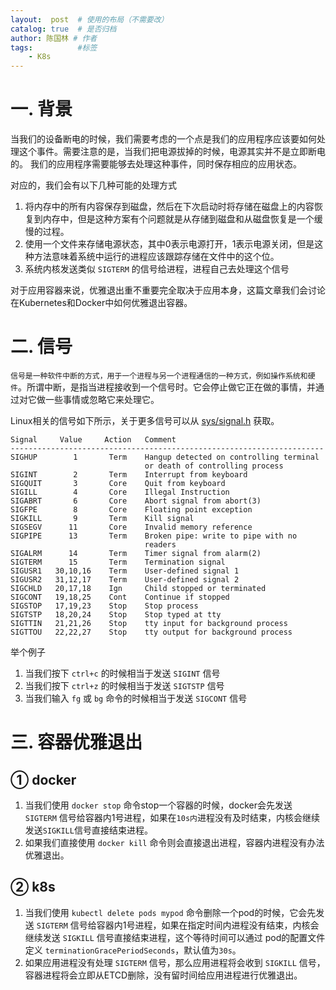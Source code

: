 ```yaml
---
layout:  post  # 使用的布局（不需要改）
catalog: true  # 是否归档
author: 陈国林 # 作者
tags:          #标签
    - K8s
---
```


# 一. 背景
当我们的设备断电的时候，我们需要考虑的一个点是我们的应用程序应该要如何处理这个事件。需要注意的是，当我们把电源拔掉的时候，电源其实并不是立即断电的。
我们的应用程序需要能够去处理这种事件，同时保存相应的应用状态。

对应的，我们会有以下几种可能的处理方式

1. 将内存中的所有内容保存到磁盘，然后在下次启动时将存储在磁盘上的内容恢复到内存中，但是这种方案有个问题就是从存储到磁盘和从磁盘恢复是一个缓慢的过程。
2. 使用一个文件来存储电源状态，其中0表示电源打开，1表示电源关闭，但是这种方法意味着系统中运行的进程应该跟踪存储在文件中的这个位。
3. 系统内核发送类似 `SIGTERM` 的信号给进程，进程自己去处理这个信号

对于应用容器来说，优雅退出重不重要完全取决于应用本身，这篇文章我们会讨论在Kubernetes和Docker中如何优雅退出容器。

# 二. 信号
`信号是一种软件中断的方式，用于一个进程与另一个进程通信的一种方式，例如操作系统和硬件`。所谓中断，是指当进程接收到一个信号时。它会停止做它正在做的事情，并通过对它做一些事情或忽略它来处理它。

Linux相关的信号如下所示，关于更多信号可以从 [sys/signal.h](https://unix.superglobalmegacorp.com/Net2/newsrc/sys/signal.h.html) 获取。

```
Signal     Value     Action   Comment
----------------------------------------------------------------------
SIGHUP        1       Term    Hangup detected on controlling terminal
                              or death of controlling process
SIGINT        2       Term    Interrupt from keyboard
SIGQUIT       3       Core    Quit from keyboard
SIGILL        4       Core    Illegal Instruction
SIGABRT       6       Core    Abort signal from abort(3)
SIGFPE        8       Core    Floating point exception
SIGKILL       9       Term    Kill signal
SIGSEGV      11       Core    Invalid memory reference
SIGPIPE      13       Term    Broken pipe: write to pipe with no
                              readers
SIGALRM      14       Term    Timer signal from alarm(2)
SIGTERM      15       Term    Termination signal
SIGUSR1   30,10,16    Term    User-defined signal 1
SIGUSR2   31,12,17    Term    User-defined signal 2
SIGCHLD   20,17,18    Ign     Child stopped or terminated
SIGCONT   19,18,25    Cont    Continue if stopped
SIGSTOP   17,19,23    Stop    Stop process
SIGTSTP   18,20,24    Stop    Stop typed at tty
SIGTTIN   21,21,26    Stop    tty input for background process
SIGTTOU   22,22,27    Stop    tty output for background process
```

举个例子

1. 当我们按下 `ctrl+c` 的时候相当于发送 `SIGINT` 信号
2. 当我们按下 `ctrl+z` 的时候相当于发送 `SIGTSTP` 信号
3. 当我们输入 `fg` 或 `bg` 命令的时候相当于发送 `SIGCONT` 信号

# 三. 容器优雅退出
## ① docker
1. 当我们使用 `docker stop` 命令stop一个容器的时候，docker会先发送 `SIGTERM` 信号给容器内1号进程，如果在`10s内`进程没有及时结束，内核会继续发送`SIGKILL`信号直接结束进程。
2. 如果我们直接使用 `docker kill` 命令则会直接退出进程，容器内进程没有办法优雅退出。

## ② k8s
1. 当我们使用 `kubectl delete pods mypod` 命令删除一个pod的时候，它会先发送 `SIGTERM` 信号给容器内1号进程，如果在指定时间内进程没有结束，内核会继续发送 `SIGKILL` 信号直接结束进程，这个等待时间可以通过 pod的配置文件定义 `terminationGracePeriodSeconds`，默认值为`30s`。
2. 如果应用进程没有处理 `SIGTERM` 信号，那么应用进程将会收到 `SIGKILL` 信号，容器进程将会立即从ETCD删除，没有留时间给应用进程进行优雅退出。






